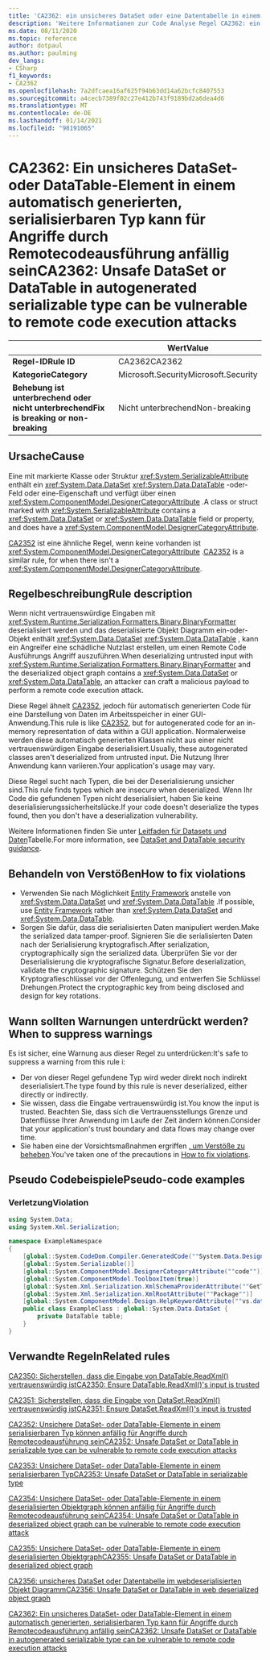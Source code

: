 ```yaml
---
title: 'CA2362: ein unsicheres DataSet oder eine Datentabelle in einem automatisch generierten serialisierbaren Typ kann anfällig für Remote Code Ausführungs Angriffe sein (Code Analyse).'
description: 'Weitere Informationen zur Code Analyse Regel CA2362: ein unsicheres DataSet oder eine Datentabelle in einem automatisch generierten serialisierbaren Typ kann anfällig für Remote Code Ausführungs Angriffe sein.'
ms.date: 08/11/2020
ms.topic: reference
author: dotpaul
ms.author: paulming
dev_langs:
- CSharp
f1_keywords:
- CA2362
ms.openlocfilehash: 7a2dfcaea16af625f94b63dd14a62bcfc8407553
ms.sourcegitcommit: a4cecb7389f02c27e412b743f9189bd2a6dea4d6
ms.translationtype: MT
ms.contentlocale: de-DE
ms.lasthandoff: 01/14/2021
ms.locfileid: "98191065"
---
```

# <a name="ca2362-unsafe-dataset-or-datatable-in-autogenerated-serializable-type-can-be-vulnerable-to-remote-code-execution-attacks"></a><span data-ttu-id="cb5bd-103">CA2362: Ein unsicheres DataSet- oder DataTable-Element in einem automatisch generierten, serialisierbaren Typ kann für Angriffe durch Remotecodeausführung anfällig sein</span><span class="sxs-lookup"><span data-stu-id="cb5bd-103">CA2362: Unsafe DataSet or DataTable in autogenerated serializable type can be vulnerable to remote code execution attacks</span></span>

| | <span data-ttu-id="cb5bd-104">Wert</span><span class="sxs-lookup"><span data-stu-id="cb5bd-104">Value</span></span> |
|-|-|
| <span data-ttu-id="cb5bd-105">**Regel-ID**</span><span class="sxs-lookup"><span data-stu-id="cb5bd-105">**Rule ID**</span></span> |<span data-ttu-id="cb5bd-106">CA2362</span><span class="sxs-lookup"><span data-stu-id="cb5bd-106">CA2362</span></span>|
| <span data-ttu-id="cb5bd-107">**Kategorie**</span><span class="sxs-lookup"><span data-stu-id="cb5bd-107">**Category**</span></span> |<span data-ttu-id="cb5bd-108">Microsoft.Security</span><span class="sxs-lookup"><span data-stu-id="cb5bd-108">Microsoft.Security</span></span>|
| <span data-ttu-id="cb5bd-109">**Behebung ist unterbrechend oder nicht unterbrechend**</span><span class="sxs-lookup"><span data-stu-id="cb5bd-109">**Fix is breaking or non-breaking**</span></span> |<span data-ttu-id="cb5bd-110">Nicht unterbrechend</span><span class="sxs-lookup"><span data-stu-id="cb5bd-110">Non-breaking</span></span>|

## <a name="cause"></a><span data-ttu-id="cb5bd-111">Ursache</span><span class="sxs-lookup"><span data-stu-id="cb5bd-111">Cause</span></span>

<span data-ttu-id="cb5bd-112">Eine mit markierte Klasse oder Struktur <xref:System.SerializableAttribute> enthält ein <xref:System.Data.DataSet> <xref:System.Data.DataTable> -oder-Feld oder eine-Eigenschaft und verfügt über einen <xref:System.ComponentModel.DesignerCategoryAttribute> .</span><span class="sxs-lookup"><span data-stu-id="cb5bd-112">A class or struct marked with <xref:System.SerializableAttribute> contains a <xref:System.Data.DataSet> or <xref:System.Data.DataTable> field or property, and does have a <xref:System.ComponentModel.DesignerCategoryAttribute>.</span></span>

<span data-ttu-id="cb5bd-113">[CA2352](ca2352.md) ist eine ähnliche Regel, wenn keine vorhanden ist <xref:System.ComponentModel.DesignerCategoryAttribute> .</span><span class="sxs-lookup"><span data-stu-id="cb5bd-113">[CA2352](ca2352.md) is a similar rule, for when there isn't a <xref:System.ComponentModel.DesignerCategoryAttribute>.</span></span>

## <a name="rule-description"></a><span data-ttu-id="cb5bd-114">Regelbeschreibung</span><span class="sxs-lookup"><span data-stu-id="cb5bd-114">Rule description</span></span>

<span data-ttu-id="cb5bd-115">Wenn nicht vertrauenswürdige Eingaben mit <xref:System.Runtime.Serialization.Formatters.Binary.BinaryFormatter> deserialisiert werden und das deserialisierte Objekt Diagramm ein-oder-Objekt enthält <xref:System.Data.DataSet> <xref:System.Data.DataTable> , kann ein Angreifer eine schädliche Nutzlast erstellen, um einen Remote Code Ausführungs Angriff auszuführen.</span><span class="sxs-lookup"><span data-stu-id="cb5bd-115">When deserializing untrusted input with <xref:System.Runtime.Serialization.Formatters.Binary.BinaryFormatter> and the deserialized object graph contains a <xref:System.Data.DataSet> or <xref:System.Data.DataTable>, an attacker can craft a malicious payload to perform a remote code execution attack.</span></span>

<span data-ttu-id="cb5bd-116">Diese Regel ähnelt [CA2352](ca2352.md), jedoch für automatisch generierten Code für eine Darstellung von Daten im Arbeitsspeicher in einer GUI-Anwendung.</span><span class="sxs-lookup"><span data-stu-id="cb5bd-116">This rule is like [CA2352](ca2352.md), but for autogenerated code for an in-memory representation of data within a GUI application.</span></span> <span data-ttu-id="cb5bd-117">Normalerweise werden diese automatisch generierten Klassen nicht aus einer nicht vertrauenswürdigen Eingabe deserialisiert.</span><span class="sxs-lookup"><span data-stu-id="cb5bd-117">Usually, these autogenerated classes aren't deserialized from untrusted input.</span></span> <span data-ttu-id="cb5bd-118">Die Nutzung Ihrer Anwendung kann variieren.</span><span class="sxs-lookup"><span data-stu-id="cb5bd-118">Your application's usage may vary.</span></span>

<span data-ttu-id="cb5bd-119">Diese Regel sucht nach Typen, die bei der Deserialisierung unsicher sind.</span><span class="sxs-lookup"><span data-stu-id="cb5bd-119">This rule finds types which are insecure when deserialized.</span></span> <span data-ttu-id="cb5bd-120">Wenn Ihr Code die gefundenen Typen nicht deserialisiert, haben Sie keine deserialisierungssicherheitslücke.</span><span class="sxs-lookup"><span data-stu-id="cb5bd-120">If your code doesn't deserialize the types found, then you don't have a deserialization vulnerability.</span></span>

<span data-ttu-id="cb5bd-121">Weitere Informationen finden Sie unter [Leitfaden für Datasets und Daten](../../../framework/data/adonet/dataset-datatable-dataview/security-guidance.md)Tabelle.</span><span class="sxs-lookup"><span data-stu-id="cb5bd-121">For more information, see [DataSet and DataTable security guidance](../../../framework/data/adonet/dataset-datatable-dataview/security-guidance.md).</span></span>

## <a name="how-to-fix-violations"></a><span data-ttu-id="cb5bd-122">Behandeln von Verstößen</span><span class="sxs-lookup"><span data-stu-id="cb5bd-122">How to fix violations</span></span>

- <span data-ttu-id="cb5bd-123">Verwenden Sie nach Möglichkeit [Entity Framework](/ef/) anstelle von <xref:System.Data.DataSet> und <xref:System.Data.DataTable> .</span><span class="sxs-lookup"><span data-stu-id="cb5bd-123">If possible, use [Entity Framework](/ef/) rather than <xref:System.Data.DataSet> and <xref:System.Data.DataTable>.</span></span>
- <span data-ttu-id="cb5bd-124">Sorgen Sie dafür, dass die serialisierten Daten manipuliert werden.</span><span class="sxs-lookup"><span data-stu-id="cb5bd-124">Make the serialized data tamper-proof.</span></span> <span data-ttu-id="cb5bd-125">Signieren Sie die serialisierten Daten nach der Serialisierung kryptografisch.</span><span class="sxs-lookup"><span data-stu-id="cb5bd-125">After serialization, cryptographically sign the serialized data.</span></span> <span data-ttu-id="cb5bd-126">Überprüfen Sie vor der Deserialisierung die kryptografische Signatur.</span><span class="sxs-lookup"><span data-stu-id="cb5bd-126">Before deserialization, validate the cryptographic signature.</span></span> <span data-ttu-id="cb5bd-127">Schützen Sie den Kryptografieschlüssel vor der Offenlegung, und entwerfen Sie Schlüssel Drehungen.</span><span class="sxs-lookup"><span data-stu-id="cb5bd-127">Protect the cryptographic key from being disclosed and design for key rotations.</span></span>

## <a name="when-to-suppress-warnings"></a><span data-ttu-id="cb5bd-128">Wann sollten Warnungen unterdrückt werden?</span><span class="sxs-lookup"><span data-stu-id="cb5bd-128">When to suppress warnings</span></span>

<span data-ttu-id="cb5bd-129">Es ist sicher, eine Warnung aus dieser Regel zu unterdrücken:</span><span class="sxs-lookup"><span data-stu-id="cb5bd-129">It's safe to suppress a warning from this rule i:</span></span>

- <span data-ttu-id="cb5bd-130">Der von dieser Regel gefundene Typ wird weder direkt noch indirekt deserialisiert.</span><span class="sxs-lookup"><span data-stu-id="cb5bd-130">The type found by this rule is never deserialized, either directly or indirectly.</span></span>
- <span data-ttu-id="cb5bd-131">Sie wissen, dass die Eingabe vertrauenswürdig ist.</span><span class="sxs-lookup"><span data-stu-id="cb5bd-131">You know the input is trusted.</span></span> <span data-ttu-id="cb5bd-132">Beachten Sie, dass sich die Vertrauensstellungs Grenze und Datenflüsse Ihrer Anwendung im Laufe der Zeit ändern können.</span><span class="sxs-lookup"><span data-stu-id="cb5bd-132">Consider that your application's trust boundary and data flows may change over time.</span></span>
- <span data-ttu-id="cb5bd-133">Sie haben eine der Vorsichtsmaßnahmen ergriffen [, um Verstöße zu beheben](#how-to-fix-violations).</span><span class="sxs-lookup"><span data-stu-id="cb5bd-133">You've taken one of the precautions in [How to fix violations](#how-to-fix-violations).</span></span>

## <a name="pseudo-code-examples"></a><span data-ttu-id="cb5bd-134">Pseudo Codebeispiele</span><span class="sxs-lookup"><span data-stu-id="cb5bd-134">Pseudo-code examples</span></span>

### <a name="violation"></a><span data-ttu-id="cb5bd-135">Verletzung</span><span class="sxs-lookup"><span data-stu-id="cb5bd-135">Violation</span></span>

```csharp
using System.Data;
using System.Xml.Serialization;

namespace ExampleNamespace
{
    [global::System.CodeDom.Compiler.GeneratedCode(""System.Data.Design.TypedDataSetGenerator"", ""2.0.0.0"")]
    [global::System.Serializable()]
    [global::System.ComponentModel.DesignerCategoryAttribute(""code"")]
    [global::System.ComponentModel.ToolboxItem(true)]
    [global::System.Xml.Serialization.XmlSchemaProviderAttribute(""GetTypedDataSetSchema"")]
    [global::System.Xml.Serialization.XmlRootAttribute(""Package"")]
    [global::System.ComponentModel.Design.HelpKeywordAttribute(""vs.data.DataSet"")]
    public class ExampleClass : global::System.Data.DataSet {
        private DataTable table;
    }
}
```

## <a name="related-rules"></a><span data-ttu-id="cb5bd-136">Verwandte Regeln</span><span class="sxs-lookup"><span data-stu-id="cb5bd-136">Related rules</span></span>

[<span data-ttu-id="cb5bd-137">CA2350: Sicherstellen, dass die Eingabe von DataTable.ReadXml() vertrauenswürdig ist</span><span class="sxs-lookup"><span data-stu-id="cb5bd-137">CA2350: Ensure DataTable.ReadXml()'s input is trusted</span></span>](ca2350.md)

[<span data-ttu-id="cb5bd-138">CA2351: Sicherstellen, dass die Eingabe von DataSet.ReadXml() vertrauenswürdig ist</span><span class="sxs-lookup"><span data-stu-id="cb5bd-138">CA2351: Ensure DataSet.ReadXml()'s input is trusted</span></span>](ca2351.md)

[<span data-ttu-id="cb5bd-139">CA2352: Unsichere DataSet- oder DataTable-Elemente in einem serialisierbaren Typ können anfällig für Angriffe durch Remotecodeausführung sein</span><span class="sxs-lookup"><span data-stu-id="cb5bd-139">CA2352: Unsafe DataSet or DataTable in serializable type can be vulnerable to remote code execution attacks</span></span>](ca2352.md)

[<span data-ttu-id="cb5bd-140">CA2353: Unsichere DataSet- oder DataTable-Elemente in einem serialisierbaren Typ</span><span class="sxs-lookup"><span data-stu-id="cb5bd-140">CA2353: Unsafe DataSet or DataTable in serializable type</span></span>](ca2353.md)

[<span data-ttu-id="cb5bd-141">CA2354: Unsichere DataSet- oder DataTable-Elemente in einem deserialisierten Objektgraph können anfällig für Angriffe durch Remotecodeausführung sein</span><span class="sxs-lookup"><span data-stu-id="cb5bd-141">CA2354: Unsafe DataSet or DataTable in deserialized object graph can be vulnerable to remote code execution attack</span></span>](ca2354.md)

[<span data-ttu-id="cb5bd-142">CA2355: Unsichere DataSet- oder DataTable-Elemente in einem deserialisierten Objektgraph</span><span class="sxs-lookup"><span data-stu-id="cb5bd-142">CA2355: Unsafe DataSet or DataTable in deserialized object graph</span></span>](ca2355.md)

[<span data-ttu-id="cb5bd-143">CA2356: unsicheres DataSet oder Datentabelle im webdeserialisierten Objekt Diagramm</span><span class="sxs-lookup"><span data-stu-id="cb5bd-143">CA2356: Unsafe DataSet or DataTable in web deserialized object graph</span></span>](ca2356.md)

[<span data-ttu-id="cb5bd-144">CA2362: Ein unsicheres DataSet- oder DataTable-Element in einem automatisch generierten, serialisierbaren Typ kann für Angriffe durch Remotecodeausführung anfällig sein</span><span class="sxs-lookup"><span data-stu-id="cb5bd-144">CA2362: Unsafe DataSet or DataTable in autogenerated serializable type can be vulnerable to remote code execution attacks</span></span>](ca2362.md)

